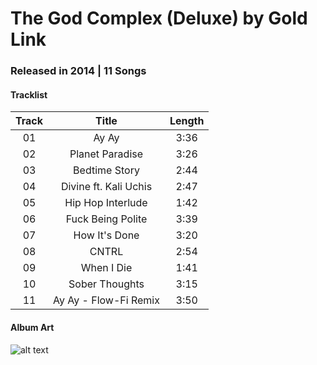# The God Complex (Deluxe) by Gold Link 

### Released in 2014 | 11 Songs

#### Tracklist

Track | Title | Length
:----:|:-----:|:-----:
01 | Ay Ay | 3:36 | 
02 | Planet Paradise | 3:26 | 
03 | Bedtime Story | 2:44 | 
04 | Divine ft. Kali Uchis | 2:47 | 
05 | Hip Hop Interlude | 1:42 | 
06 | Fuck Being Polite | 3:39 | 
07 | How It's Done | 3:20 | 
08 | CNTRL | 2:54 |
09 | When I Die | 1:41 | 
10 | Sober Thoughts | 3:15 | 
11 | Ay Ay - Flow-Fi Remix | 3:50 | 

#### Album Art

![alt text](https://dcvslab.github.io/music/mp3/04/album.jpg "The God Complex")
